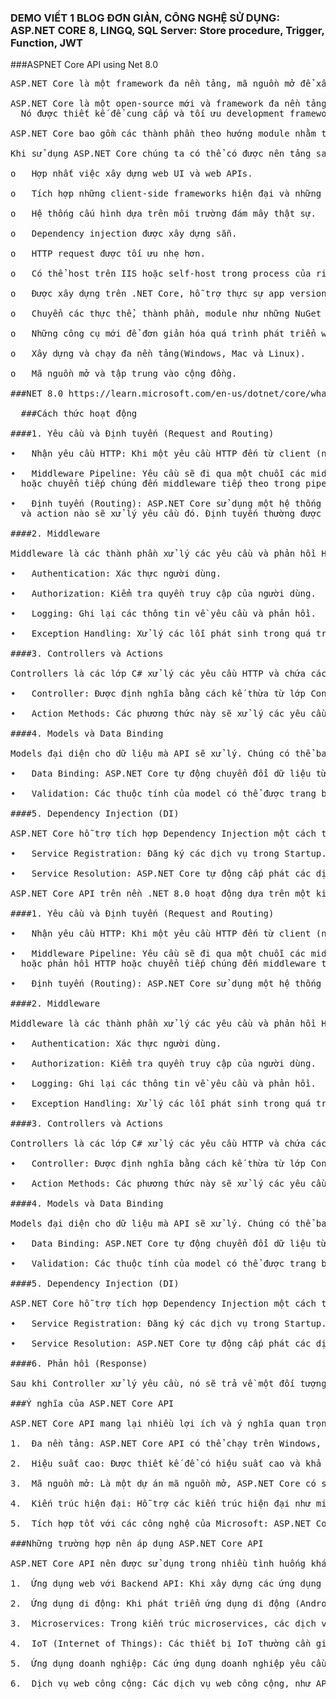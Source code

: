 ###  DEMO VIẾT 1 BLOG ĐƠN GIẢN, CÔNG NGHỆ SỬ DỤNG: ASP.NET CORE 8, LINGQ, SQL Server: Store procedure, Trigger, Function, JWT 
###ASPNET Core API using Net 8.0 <br>
<pre>
ASP.NET Core là một framework đa nền tảng, mã nguồn mở để xây dựng các ứng dụng web hiện đại, dựa trên đám mây trên Windows, macOS hoặc Linux.<br>
ASP.NET Core là một open-source mới và framework đa nền tảng (cross-platform) cho việc xây dựng những ứng dụng hiện tại dựa trên kết nối đám mây, giống như web apps, IoT và backend cho mobile. Ứng dụng ASP.NET Core có thể chạy trên .NET Core hoặc trên phiên bản đầy đủ của .NET Framework.
  Nó được thiết kế để cung cấp và tối ưu development framework cho những dụng cái mà được triển khai trên đám mây (clound) hoặc chạy on-promise.<br>
ASP.NET Core bao gồm các thành phần theo hướng module nhằm tối thiểu tài nguyên và chi phí phát triển, như vậy bạn giữ lại được sự mềm giẻo trong việc xây dựng giải pháp của bạn. Bạn có thể phát triển và chạy những ứng dụng ASP.NET Core đa nền tảng trên Windows, Mac và Linux.<br>
Khi sử dụng ASP.NET Core chúng ta có thể có được nên tảng sau:<br>
o	Hợp nhất việc xây dựng web UI và web APIs.<br>
o	Tích hợp những client-side frameworks hiện đại và những luồng phát triển.<br>
o	Hệ thống cấu hình dựa trên môi trường đám mây thật sự.<br>
o	Dependency injection được xây dựng sẵn.<br>
o	HTTP request được tối ưu nhẹ hơn.<br>
o	Có thể host trên IIS hoặc self-host trong process của riêng chúng ta.<br>
o	Được xây dựng trên .NET Core, hỗ trợ thực sự app versioning.<br>
o	Chuyển các thực thể, thành phần, module như những NuGet packages.<br>
o	Những công cụ mới để đơn giản hóa quá trình phát triển web hiện đại.<br>
o	Xây dựng và chạy đa nền tảng(Windows, Mac và Linux).<br>
o	Mã nguồn mở và tập trung vào cộng đồng.<br>
###NET 8.0 https://learn.microsoft.com/en-us/dotnet/core/whats-new/dotnet-8/overview<br>
  ###Cách thức hoạt động <br>
####1. Yêu cầu và Định tuyến (Request and Routing) <br>
•	Nhận yêu cầu HTTP: Khi một yêu cầu HTTP đến từ client (như trình duyệt web hoặc ứng dụng di động), nó sẽ được nhận bởi máy chủ web (Kestrel, IIS, Nginx, v.v.).<br>
•	Middleware Pipeline: Yêu cầu sẽ đi qua một chuỗi các middleware đã được cấu hình trong ứng dụng. Middleware là các thành phần phần mềm có thể xử lý yêu cầu hoặc phản hồi HTTP 
  hoặc chuyển tiếp chúng đến middleware tiếp theo trong pipeline.<br>
•	Định tuyến (Routing): ASP.NET Core sử dụng một hệ thống định tuyến để phân tích URL và xác định controller 
  và action nào sẽ xử lý yêu cầu đó. Định tuyến thường được cấu hình trong Startup.cs hoặc Program.cs.<br>
####2. Middleware<br>
Middleware là các thành phần xử lý các yêu cầu và phản hồi HTTP. Một số middleware phổ biến bao gồm:<br>
•	Authentication: Xác thực người dùng.<br>
•	Authorization: Kiểm tra quyền truy cập của người dùng.<br>
•	Logging: Ghi lại các thông tin về yêu cầu và phản hồi.<br>
•	Exception Handling: Xử lý các lỗi phát sinh trong quá trình xử lý yêu cầu.<br>
####3. Controllers và Actions<br>
Controllers là các lớp C# xử lý các yêu cầu HTTP và chứa các phương thức được gọi là Actions.<br>
•	Controller: Được định nghĩa bằng cách kế thừa từ lớp ControllerBase hoặc Controller.<br>
•	Action Methods: Các phương thức này sẽ xử lý các yêu cầu cụ thể dựa trên các HTTP verb (GET, POST, PUT, DELETE).<br>
####4. Models và Data Binding<br>
Models đại diện cho dữ liệu mà API sẽ xử lý. Chúng có thể bao gồm các lớp đơn giản hoặc các lớp phức tạp với các ràng buộc xác thực.<br>
•	Data Binding: ASP.NET Core tự động chuyển đổi dữ liệu từ yêu cầu HTTP thành các đối tượng model khi action method nhận tham số.<br>
•	Validation: Các thuộc tính của model có thể được trang bị các thuộc tính xác thực (validation attributes) để kiểm tra tính hợp lệ của dữ liệu đầu vào.<br>
####5. Dependency Injection (DI)<br>
ASP.NET Core hỗ trợ tích hợp Dependency Injection một cách tự nhiên, giúp quản lý các phụ thuộc của ứng dụng một cách hiệu quả và tăng khả năng kiểm thử.<br>
•	Service Registration: Đăng ký các dịch vụ trong Startup.cs hoặc Program.cs trong phương thức ConfigureServices.<br>
•	Service Resolution: ASP.NET Core tự động cấp phát các dịch vụ đã đăng ký cho các controller hoặc các middleware cần sử dụng chúng.<br>
ASP.NET Core API trên nền .NET 8.0 hoạt động dựa trên một kiến trúc hiện đại và có tính mở rộng cao. Dưới đây là một mô tả chi tiết về cách thức hoạt động của ASP.NET Core API:<br>
####1. Yêu cầu và Định tuyến (Request and Routing)<br>
•	Nhận yêu cầu HTTP: Khi một yêu cầu HTTP đến từ client (như trình duyệt web hoặc ứng dụng di động), nó sẽ được nhận bởi máy chủ web (Kestrel, IIS, Nginx, v.v.).<br>
•	Middleware Pipeline: Yêu cầu sẽ đi qua một chuỗi các middleware đã được cấu hình trong ứng dụng. Middleware là các thành phần phần mềm có thể xử lý yêu cầu 
  hoặc phản hồi HTTP hoặc chuyển tiếp chúng đến middleware tiếp theo trong pipeline.<br>
•	Định tuyến (Routing): ASP.NET Core sử dụng một hệ thống định tuyến để phân tích URL và xác định controller và action nào sẽ xử lý yêu cầu đó. Định tuyến thường được cấu hình trong Startup.cs hoặc Program.cs.<br>
####2. Middleware<br>
Middleware là các thành phần xử lý các yêu cầu và phản hồi HTTP. Một số middleware phổ biến bao gồm:<br>
•	Authentication: Xác thực người dùng.<br>
•	Authorization: Kiểm tra quyền truy cập của người dùng.<br>
•	Logging: Ghi lại các thông tin về yêu cầu và phản hồi.<br>
•	Exception Handling: Xử lý các lỗi phát sinh trong quá trình xử lý yêu cầu.<br>
####3. Controllers và Actions<br>
Controllers là các lớp C# xử lý các yêu cầu HTTP và chứa các phương thức được gọi là Actions.<br>
•	Controller: Được định nghĩa bằng cách kế thừa từ lớp ControllerBase hoặc Controller.<br>
•	Action Methods: Các phương thức này sẽ xử lý các yêu cầu cụ thể dựa trên các HTTP verb (GET, POST, PUT, DELETE).<br>
####4. Models và Data Binding<br>
Models đại diện cho dữ liệu mà API sẽ xử lý. Chúng có thể bao gồm các lớp đơn giản hoặc các lớp phức tạp với các ràng buộc xác thực.<br>
•	Data Binding: ASP.NET Core tự động chuyển đổi dữ liệu từ yêu cầu HTTP thành các đối tượng model khi action method nhận tham số.<br>
•	Validation: Các thuộc tính của model có thể được trang bị các thuộc tính xác thực (validation attributes) để kiểm tra tính hợp lệ của dữ liệu đầu vào.<br>
####5. Dependency Injection (DI)<br>
ASP.NET Core hỗ trợ tích hợp Dependency Injection một cách tự nhiên, giúp quản lý các phụ thuộc của ứng dụng một cách hiệu quả và tăng khả năng kiểm thử.<br>
•	Service Registration: Đăng ký các dịch vụ trong Startup.cs hoặc Program.cs trong phương thức ConfigureServices.<br>
•	Service Resolution: ASP.NET Core tự động cấp phát các dịch vụ đã đăng ký cho các controller hoặc các middleware cần sử dụng chúng.<br>
####6. Phản hồi (Response)<br>
Sau khi Controller xử lý yêu cầu, nó sẽ trả về một đối tượng phản hồi. ASP.NET Core sẽ chuyển đổi đối tượng này thành định dạng thích hợp (như JSON) và gửi phản hồi về cho client.<br>
###Ý nghĩa của ASP.NET Core API<br>
ASP.NET Core API mang lại nhiều lợi ích và ý nghĩa quan trọng cho các nhà phát triển phần mềm và tổ chức. Một số điểm chính bao gồm:<br>
1.	Đa nền tảng: ASP.NET Core API có thể chạy trên Windows, macOS và Linux, giúp tăng tính linh hoạt và khả năng triển khai trên nhiều môi trường khác nhau.<br>
2.	Hiệu suất cao: Được thiết kế để có hiệu suất cao và khả năng mở rộng, ASP.NET Core thường xuyên nằm trong top các framework có hiệu suất tốt nhất.<br>
3.	Mã nguồn mở: Là một dự án mã nguồn mở, ASP.NET Core có sự hỗ trợ và đóng góp từ cộng đồng lớn, liên tục cải thiện và cập nhật các tính năng mới.<br>
4.	Kiến trúc hiện đại: Hỗ trợ các kiến trúc hiện đại như microservices, RESTful API và kiến trúc serverless, giúp xây dựng các hệ thống phân tán và linh hoạt.<br>
5.	Tích hợp tốt với các công nghệ của Microsoft: ASP.NET Core tích hợp dễ dàng với Azure, Visual Studio, và các dịch vụ khác của Microsoft, cung cấp một hệ sinh thái toàn diện cho phát triển phần mềm.<br>
###Những trường hợp nên áp dụng ASP.NET Core API<br>
ASP.NET Core API nên được sử dụng trong nhiều tình huống khác nhau, đặc biệt là khi cần xây dựng các ứng dụng web và dịch vụ hiện đại. Dưới đây là một số trường hợp cụ thể:<br>
1.	Ứng dụng web với Backend API: Khi xây dựng các ứng dụng web hiện đại sử dụng các framework frontend như Angular, React, hoặc Vue.js, ASP.NET Core API có thể cung cấp backend mạnh mẽ để xử lý dữ liệu và logic.<br>
2.	Ứng dụng di động: Khi phát triển ứng dụng di động (Android, iOS) cần backend để lưu trữ và xử lý dữ liệu, ASP.NET Core API là một lựa chọn lý tưởng.<br>
3.	Microservices: Trong kiến trúc microservices, các dịch vụ nhỏ gọn và độc lập có thể dễ dàng được triển khai và quản lý bằng cách sử dụng ASP.NET Core API.<br>
4.	IoT (Internet of Things): Các thiết bị IoT thường cần giao tiếp với server để truyền và nhận dữ liệu. ASP.NET Core API cung cấp cách thức hiệu quả để xây dựng các dịch vụ này.<br>
5.	Ứng dụng doanh nghiệp: Các ứng dụng doanh nghiệp yêu cầu bảo mật cao, quản lý người dùng, và khả năng mở rộng dễ dàng có thể được xây dựng hiệu quả với ASP.NET Core API.<br>
6.	Dịch vụ web công cộng: Các dịch vụ web công cộng, như API của một nền tảng dịch vụ, có thể được phát triển và triển khai dễ dàng bằng ASP.NET Core API, đảm bảo hiệu năng và khả năng mở rộng.<br>
</pre>



